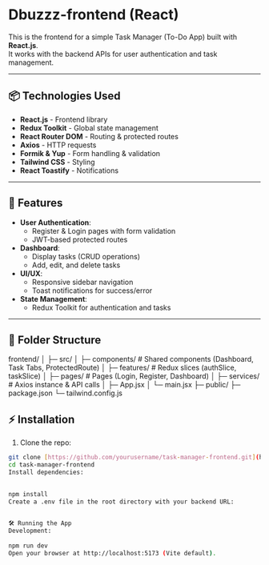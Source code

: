 # Dbuzzz-frontend (React)

This is the frontend for a simple Task Manager (To-Do App) built with **React.js**.  
It works with the backend APIs for user authentication and task management.

---

## 📦 Technologies Used
- **React.js** - Frontend library  
- **Redux Toolkit** - Global state management  
- **React Router DOM** - Routing & protected routes  
- **Axios** - HTTP requests  
- **Formik & Yup** - Form handling & validation  
- **Tailwind CSS** - Styling  
- **React Toastify** - Notifications  

---

## 🚀 Features
- **User Authentication**:
  - Register & Login pages with form validation
  - JWT-based protected routes
- **Dashboard**:
  - Display tasks (CRUD operations)
  - Add, edit, and delete tasks
- **UI/UX**:
  - Responsive sidebar navigation
  - Toast notifications for success/error
- **State Management**:
  - Redux Toolkit for authentication and tasks

---

## 📁 Folder Structure
frontend/
│
├─ src/
│ ├─ components/ # Shared components (Dashboard, Task Tabs, ProtectedRoute)
│ ├─ features/ # Redux slices (authSlice, taskSlice)
│ ├─ pages/ # Pages (Login, Register, Dashboard)
│ ├─ services/ # Axios instance & API calls
│ ├─ App.jsx
│ └─ main.jsx
├─ public/
├─ package.json
└─ tailwind.config.js

 

## ⚡ Installation

1. Clone the repo:
```bash
git clone [https://github.com/yourusername/task-manager-frontend.git](https://github.com/vimalraj687/Dbuzzz-frontend.git)
cd task-manager-frontend
Install dependencies:

 
npm install
Create a .env file in the root directory with your backend URL:

 
🛠️ Running the App
Development:
 
npm run dev
Open your browser at http://localhost:5173 (Vite default).
 
